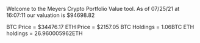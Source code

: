 Welcome to the Meyers Crypto Portfolio Value tool. 
As of 07/25/21 at 16:07:11 our valuation is $94698.82 

BTC Price = $34476.17
 ETH Price = $2157.05
BTC Holdings = 1.06BTC
 ETH holdings = 26.960005962ETH 
